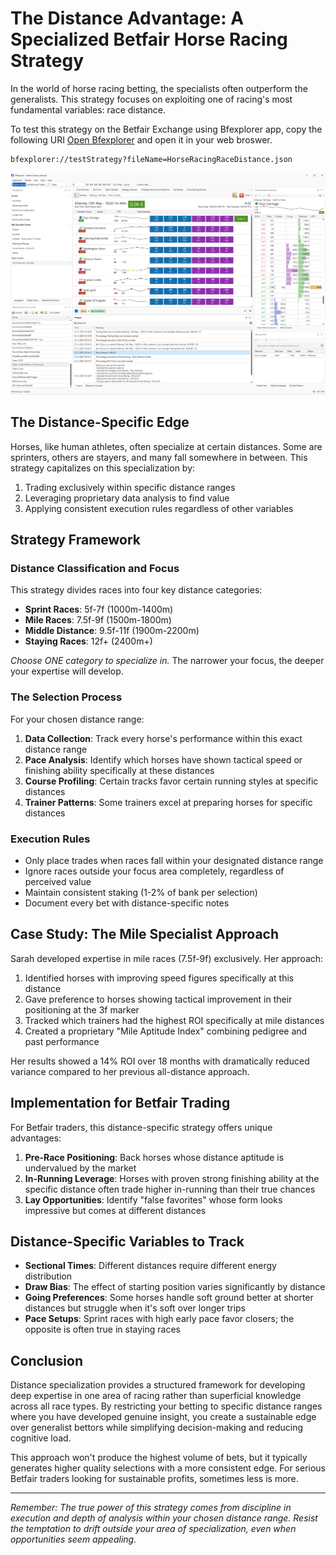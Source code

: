 # The Distance Advantage: A Specialized Betfair Horse Racing Strategy

In the world of horse racing betting, the specialists often outperform the generalists. This strategy focuses on exploiting one of racing's most fundamental variables: race distance.

To test this strategy on the Betfair Exchange using Bfexplorer app, copy the following URI [Open Bfexplorer](bfexplorer://testStrategy?fileName=HorseRacingRaceDistance.json) and open it in your web broswer.

```
bfexplorer://testStrategy?fileName=HorseRacingRaceDistance.json
```

![Bfexplorer running a Race Distance strategy!](/docs/Strategies/HorseRacing/images/RaceDistance.png "Bfexplorer running a Race Distance strategy")

## The Distance-Specific Edge

Horses, like human athletes, often specialize at certain distances. Some are sprinters, others are stayers, and many fall somewhere in between. This strategy capitalizes on this specialization by:

1. Trading exclusively within specific distance ranges
2. Leveraging proprietary data analysis to find value
3. Applying consistent execution rules regardless of other variables

## Strategy Framework

### Distance Classification and Focus

This strategy divides races into four key distance categories:

* **Sprint Races**: 5f-7f (1000m-1400m)
* **Mile Races**: 7.5f-9f (1500m-1800m)
* **Middle Distance**: 9.5f-11f (1900m-2200m)
* **Staying Races**: 12f+ (2400m+)

*Choose ONE category to specialize in.* The narrower your focus, the deeper your expertise will develop.

### The Selection Process

For your chosen distance range:

1. **Data Collection**: Track every horse's performance within this exact distance range
2. **Pace Analysis**: Identify which horses have shown tactical speed or finishing ability specifically at these distances
3. **Course Profiling**: Certain tracks favor certain running styles at specific distances
4. **Trainer Patterns**: Some trainers excel at preparing horses for specific distances

### Execution Rules

* Only place trades when races fall within your designated distance range
* Ignore races outside your focus area completely, regardless of perceived value
* Maintain consistent staking (1-2% of bank per selection)
* Document every bet with distance-specific notes

## Case Study: The Mile Specialist Approach

Sarah developed expertise in mile races (7.5f-9f) exclusively. Her approach:

1. Identified horses with improving speed figures specifically at this distance
2. Gave preference to horses showing tactical improvement in their positioning at the 3f marker
3. Tracked which trainers had the highest ROI specifically at mile distances
4. Created a proprietary "Mile Aptitude Index" combining pedigree and past performance

Her results showed a 14% ROI over 18 months with dramatically reduced variance compared to her previous all-distance approach.

## Implementation for Betfair Trading

For Betfair traders, this distance-specific strategy offers unique advantages:

1. **Pre-Race Positioning**: Back horses whose distance aptitude is undervalued by the market
2. **In-Running Leverage**: Horses with proven strong finishing ability at the specific distance often trade higher in-running than their true chances
3. **Lay Opportunities**: Identify "false favorites" whose form looks impressive but comes at different distances

## Distance-Specific Variables to Track

* **Sectional Times**: Different distances require different energy distribution
* **Draw Bias**: The effect of starting position varies significantly by distance
* **Going Preferences**: Some horses handle soft ground better at shorter distances but struggle when it's soft over longer trips
* **Pace Setups**: Sprint races with high early pace favor closers; the opposite is often true in staying races

## Conclusion

Distance specialization provides a structured framework for developing deep expertise in one area of racing rather than superficial knowledge across all race types. By restricting your betting to specific distance ranges where you have developed genuine insight, you create a sustainable edge over generalist bettors while simplifying decision-making and reducing cognitive load.

This approach won't produce the highest volume of bets, but it typically generates higher quality selections with a more consistent edge. For serious Betfair traders looking for sustainable profits, sometimes less is more.

---

*Remember: The true power of this strategy comes from discipline in execution and depth of analysis within your chosen distance range. Resist the temptation to drift outside your area of specialization, even when opportunities seem appealing.*

